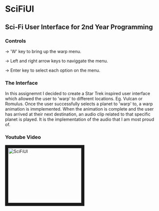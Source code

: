 # SciFiUI
## Sci-Fi User Interface for 2nd Year Programming 

### Controls

  -> 'W' key to bring up the warp menu.
  
  -> Left and right arrow keys to naviggate the menu.
  
  -> Enter key to select each option on the menu.

### The Interface
  
  In this assignemnt I decided to create a Star Trek inspired user interface which allowed the user to 'warp' to different locations. Eg. Vulcan or Romulus. Once the user successfully selects a planet to 'warp' to, a warp animation is immplemented. When the animation is complete and the user has arrived at their next destination, an audio clip related to that specific planet is played. It is the implementation of the audio that I am most proud of.
  
 
### Youtube Video
  <a href="http://www.youtube.com/watch?feature=player_embedded&v=LnzJgPKwKbM
" target="_blank"><img src="http://img.youtube.com/vi/LnzJgPKwKbM/0.jpg" 
alt="SciFiUI" width="240" height="180" border="10" /></a>
